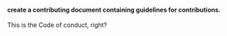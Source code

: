 #### create a contributing document containing guidelines for contributions.
This is the Code of conduct, right?
